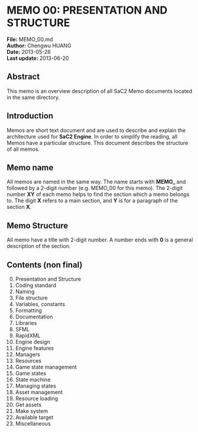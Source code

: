 ﻿# MEMO 00: PRESENTATION AND STRUCTURE
**File:** MEMO_00.md    
**Author:** Chengwu HUANG    
**Date:** 2013-05-26    
**Last update:** 2013-06-20

## Abstract
This memo is an overview description of all SaC2 Memo documents located in
the same directory.

## Introduction
Memos are short text document and are used to describe and explain
the architecture used for **SaC2 Engine**. In order to simplify the reading,
all Memos have a particular structure.
This document describes the structure of all memos.

## Memo name
All memos are named in the same way. The name starts with **MEMO_** and followed
by a 2-digit number (e.g. MEMO_00 for this memo).
The 2-digit number **XY** of each memo helps to find the section which a memo
belongs to.
The digit **X** refers to a main section, and **Y** is for a paragraph of
the section **X**.

## Memo Structure
All memo have a title with 2-digit number. A number ends with **0** is a general
description of the section.

## Contents (non final)
00. Presentation and Structure
10. Coding standard
  11. Naming
  12. File structure
  13. Variables, constants
  15. Formatting
  14. Documentation
20. Libraries
  21. SFML
  22. RapidXML
30. Engine design
  31. Engine features
  32. Managers
  33. Resources
40. Game state management
  41. Game states
  42. State machine
  43. Managing states
50. Asset management
  51. Resource loading
  52. Get assets
80. Make system
  81. Available target
90. Miscellaneous

